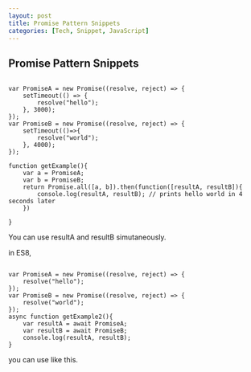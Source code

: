 ```yaml
---
layout: post
title: Promise Pattern Snippets
categories: [Tech, Snippet, JavaScript]
---
```



Promise Pattern Snippets
-------------------

<pre><code>
var PromiseA = new Promise((resolve, reject) => {
    setTimeout(() => {
        resolve("hello");
    }, 3000);
});
var PromiseB = new Promise((resolve, reject) => {
    setTimeout(()=>{
        resolve("world");
    }, 4000);
});

function getExample(){
    var a = PromiseA;
    var b = PromiseB;
    return Promise.all([a, b]).then(function([resultA, resultB]){
        console.log(resultA, resultB); // prints hello world in 4 seconds later
    })
    
}
</code></pre>

You can use resultA and resultB simutaneously.

in ES8,

<pre><code>
var PromiseA = new Promise((resolve, reject) => {
    resolve("hello");
});
var PromiseB = new Promise((resolve, reject) => {
    resolve("world");
});
async function getExample2(){
    var resultA = await PromiseA;
    var resultB = await PromiseB;
    console.log(resultA, resultB);
}
</code></pre>
you can use like this.

